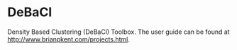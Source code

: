 DeBaCl
======

Density Based Clustering (DeBaCl) Toolbox. The user guide can be found at http://www.brianpkent.com/projects.html.
